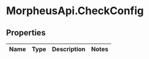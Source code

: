 # MorpheusApi.CheckConfig

## Properties

Name | Type | Description | Notes
------------ | ------------- | ------------- | -------------


